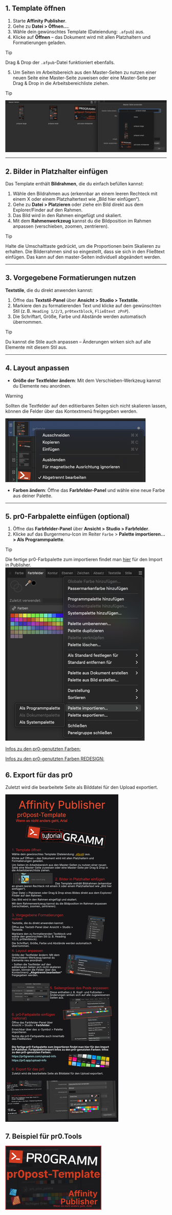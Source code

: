 ## 1. Template öffnen

1. Starte **Affinity Publisher**.  
2. Gehe zu **Datei > Öffnen...**.  
3. Wähle dein gewünschtes Template (Dateiendung: `.afpub`) aus.  
4. Klicke auf **Öffnen** – das Dokument wird mit allen Platzhaltern und Formatierungen geladen.

> [!TIP]
> Drag & Drop der `.afpub`-Datei funktioniert ebenfalls.

5. Um Seiten im Arbeitsbereich aus den Master-Seiten zu nutzen einer neuen Seite eine Master-Seite zuweisen oder eine Master-Seite per Drag & Drop in die Arbeitsbereichliste ziehen.

> [!TIP]
> ![Masterseite nutzen](/Images/masterSeite1.png)

---

## 2. Bilder in Platzhalter einfügen

Das Template enthält **Bildrahmen**, die du einfach befüllen kannst:

1. Wähle den Bildrahmen aus (erkennbar an einem leeren Rechteck mit einem X oder einem Platzhaltertext wie „Bild hier einfügen“).  
2. Gehe zu **Datei > Platzieren** oder ziehe ein Bild direkt aus dem Explorer/Finder auf den Rahmen.  
3. Das Bild wird in den Rahmen eingefügt und skaliert.  
4. Mit dem **Rahmenwerkzeug** kannst du die Bildposition im Rahmen anpassen (verschieben, zoomen, zentrieren).

> [!TIP]
> Halte die Umschalttaste gedrückt, um die Proportionen beim Skalieren zu erhalten.
> Die Bilderrahmen sind so eingestellt, dass sie sich in den Fließtext einfügen. Das kann auf den master-Seiten individuell abgeändert werden.

---

## 3. Vorgegebene Formatierungen nutzen

**Textstile**, die du direkt anwenden kannst:

1. Öffne das **Textstil-Panel** über **Ansicht > Studio > Textstile**.  
2. Markiere den zu formatierenden Text und klicke auf den gewünschten Stil (z. B. `Heading 1/2/3`, `pr0textblock`, `Fließtext zPnP`).  
3. Die Schriftart, Größe, Farbe und Abstände werden automatisch übernommen.  

> [!TIP]
> Du kannst die Stile auch anpassen – Änderungen wirken sich auf alle Elemente mit diesem Stil aus.

---

## 4. Layout anpassen

- **Größe der Textfelder ändern**: Mit dem Verschieben-Werkzeug kannst du Elemente neu anordnen.  

> [!WARNING]
> Sollten die Textfelder auf den editierbaren Seiten sich nicht skalieren lassen, können die Felder über das Kontextmenü freigegeben werden.
> 
> ![Textfeld freigeben](/Images/masterFreigeben.png)

- **Farben ändern**: Öffne das **Farbfelder-Panel** und wähle eine neue Farbe aus deiner Palette. 

---

## 5. pr0-Farbpalette einfügen (optional)

1. Öffne das **Farbfelder-Panel** über **Ansicht > Studio > Farbfelder**.  
2. Klicke auf das Burgermenu-Icon im Reiter `Farbe` > **Palette importieren... > Als Programmpalette**.  

> [!TIP]
> Die fertige pr0-Farbpalette zum importieren findet man [hier](/Template/pr0_p0st_palette.clr) für den Import in Publisher.
> ![Farbpalettenimport](/Images/paletteImport1.png)
> 
> [Infos zu den pr0-genutzten Farben:](https://pr0gramm.com/upload-info)
> 
> [Infos zu den pr0-genutzten Farben REDESIGN:](https://pr0.app/upload-info)

## 6. Export für das pr0

Zuletzt wird die bearbeitete Seite als Bilddatei für den Upload exportiert.

![Beispielausgabe](/Images/exampleOutput.png)

## 7. Beispiel für pr0.Tools
[![pr0.tools](/Images/toolPlate.png)](https://pr0.tools)
